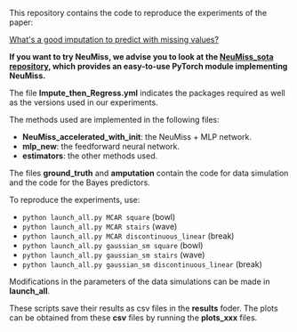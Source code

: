 This repository contains the code to reproduce the experiments of the paper:

[What's a good imputation to predict with missing values?](https://papers.nips.cc/paper/2021/file/5fe8fdc79ce292c39c5f209d734b7206-Paper.pdf)

**If you want to try NeuMiss, we advise you to look at the [NeuMiss_sota repository](https://github.com/marineLM/NeuMiss_sota), which provides an easy-to-use PyTorch module implementing NeuMiss.**

The file **Impute_then_Regress.yml** indicates the packages required as well as
the versions used in our experiments.

The methods used are implemented in the following files:
 * **NeuMiss_accelerated_with_init**: the NeuMiss + MLP network.
 * **mlp_new**: the feedforward neural network.
 * **estimators**: the other methods used.

 The files **ground_truth** and **amputation** contain the code for data
 simulation and the code for the Bayes predictors.

 To reproduce the experiments, use:
  * `python launch_all.py MCAR square` (bowl)
  * `python launch_all.py MCAR stairs` (wave)
  * `python launch_all.py MCAR discontinuous_linear` (break)
  * `python launch_all.py gaussian_sm square` (bowl)
  * `python launch_all.py gaussian_sm stairs` (wave)
  * `python launch_all.py gaussian_sm discontinuous_linear` (break)

Modifications in the parameters of the data simulations can be made in
**launch_all**.

These scripts save their results as csv files in the **results** foder. The
plots can be obtained from these **csv** files by running the **plots_xxx**
files.